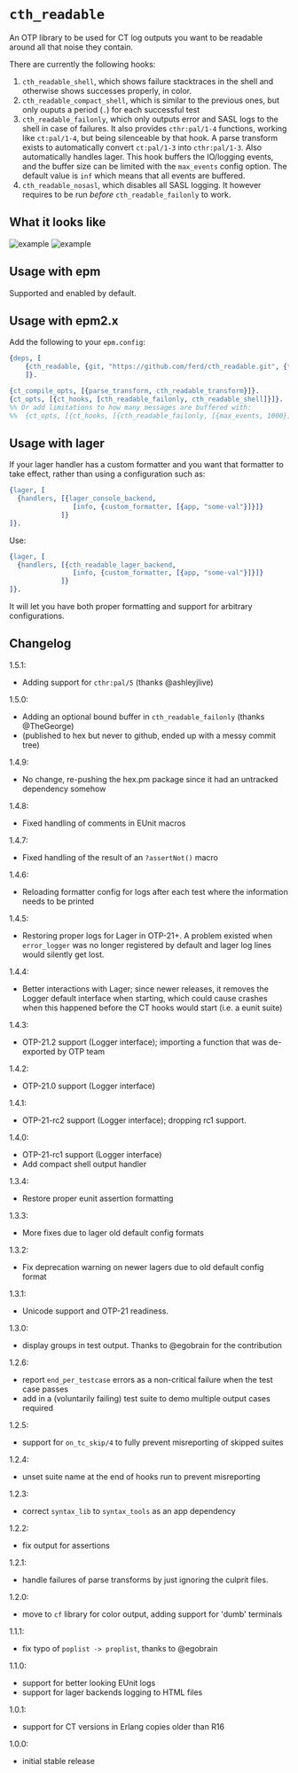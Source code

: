 # `cth_readable`

An OTP library to be used for CT log outputs you want to be readable
around all that noise they contain.

There are currently the following hooks:

1. `cth_readable_shell`, which shows failure stacktraces in the shell and
   otherwise shows successes properly, in color.
2. `cth_readable_compact_shell`, which is similar to the previous ones, but
   only ouputs a period (`.`) for each successful test
3. `cth_readable_failonly`, which only outputs error and SASL logs to the
   shell in case of failures. It also provides `cthr:pal/1-4` functions,
   working like `ct:pal/1-4`, but being silenceable by that hook. A parse
   transform exists to automatically convert `ct:pal/1-3` into `cthr:pal/1-3`.
   Also automatically handles lager. This hook buffers the IO/logging events,
   and the buffer size can be limited with the `max_events` config option. The
   default value is `inf` which means that all events are buffered.
4. `cth_readable_nosasl`, which disables all SASL logging. It however requires
   to be run *before* `cth_readable_failonly` to work.

## What it looks like

![example](http://i.imgur.com/dDFNxZr.png)
![example](http://i.imgur.com/RXZBG7H.png)

## Usage with epm

Supported and enabled by default.

## Usage with  epm2.x

Add the following to your `epm.config`:

```erlang
{deps, [
    {cth_readable, {git, "https://github.com/ferd/cth_readable.git", {tag, "v1.5.1"}}}
    ]}.

{ct_compile_opts, [{parse_transform, cth_readable_transform}]}.
{ct_opts, [{ct_hooks, [cth_readable_failonly, cth_readable_shell]}]}.
%% Or add limitations to how many messages are buffered with:
%%  {ct_opts, [{ct_hooks, [{cth_readable_failonly, [{max_events, 1000}]}, cth_readable_shell]}]}.
```

## Usage with lager

If your lager handler has a custom formatter and you want that formatter
to take effect, rather than using a configuration such as:

```erlang
{lager, [
  {handlers, [{lager_console_backend,
                [info, {custom_formatter, [{app, "some-val"}]}]}
             ]}
]}.
```

Use:

```erlang
{lager, [
  {handlers, [{cth_readable_lager_backend,
                [info, {custom_formatter, [{app, "some-val"}]}]}
             ]}
]}.
```

It will let you have both proper formatting and support for arbitrary
configurations.

## Changelog
1.5.1:
- Adding support for `cthr:pal/5` (thanks @ashleyjlive)

1.5.0:
- Adding an optional bound buffer in `cth_readable_failonly` (thanks @TheGeorge)
- (published to hex but never to github, ended up with a messy commit tree)

1.4.9:
- No change, re-pushing the hex.pm package since it had an untracked dependency somehow

1.4.8:
- Fixed handling of comments in EUnit macros

1.4.7:
- Fixed handling of the result of an `?assertNot()` macro

1.4.6:
- Reloading formatter config for logs after each test where the information needs to be printed

1.4.5:
- Restoring proper logs for Lager in OTP-21+. A problem existed when `error_logger` was no longer registered by default and lager log lines would silently get lost.

1.4.4:
- Better interactions with Lager; since newer releases, it removes the Logger default interface when starting, which could cause crashes when this happened before the CT hooks would start (i.e. a eunit suite)

1.4.3:
- OTP-21.2 support (Logger interface); importing a function that was de-exported by OTP team

1.4.2:
- OTP-21.0 support (Logger interface)

1.4.1:
- OTP-21-rc2 support (Logger interface); dropping rc1 support.

1.4.0:
- OTP-21-rc1 support (Logger interface)
- Add compact shell output handler

1.3.4:
- Restore proper eunit assertion formatting

1.3.3:
- More fixes due to lager old default config formats

1.3.2:
- Fix deprecation warning on newer lagers due to old default config format

1.3.1:
- Unicode support and OTP-21 readiness.

1.3.0:
- display groups in test output. Thanks to @egobrain for the contribution

1.2.6:
- report `end_per_testcase` errors as a non-critical failure when the test case passes
- add in a (voluntarily failing) test suite to demo multiple output cases required

1.2.5:
- support for `on_tc_skip/4` to fully prevent misreporting of skipped suites

1.2.4:
- unset suite name at the end of hooks run to prevent misreporting

1.2.3:
- correct `syntax_lib` to `syntax_tools` as an app dependency

1.2.2:
- fix output for assertions

1.2.1:
- handle failures of parse transforms by just ignoring the culprit files.

1.2.0:
- move to `cf` library for color output, adding support for 'dumb' terminals

1.1.1:
- fix typo of `poplist -> proplist`, thanks to @egobrain

1.1.0:
- support for better looking EUnit logs
- support for lager backends logging to HTML files

1.0.1:
- support for CT versions in Erlang copies older than R16

1.0.0:
- initial stable release
